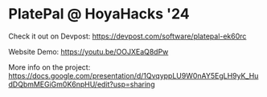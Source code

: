 # PlatePal @ HoyaHacks '24

Check it out on Devpost: https://devpost.com/software/platepal-ek60rc

Website Demo: https://youtu.be/OOJXEaQ8dPw

More info on the project: https://docs.google.com/presentation/d/1QvqyppLU9W0nAY5EgLH9yK_HudDQbmMEGiGm0K6npHU/edit?usp=sharing
